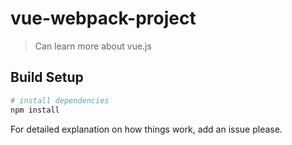 # vue-webpack-project

> Can learn more about vue.js

## Build Setup

``` bash
# install dependencies
npm install
```

For detailed explanation on how things work, add an issue please.
